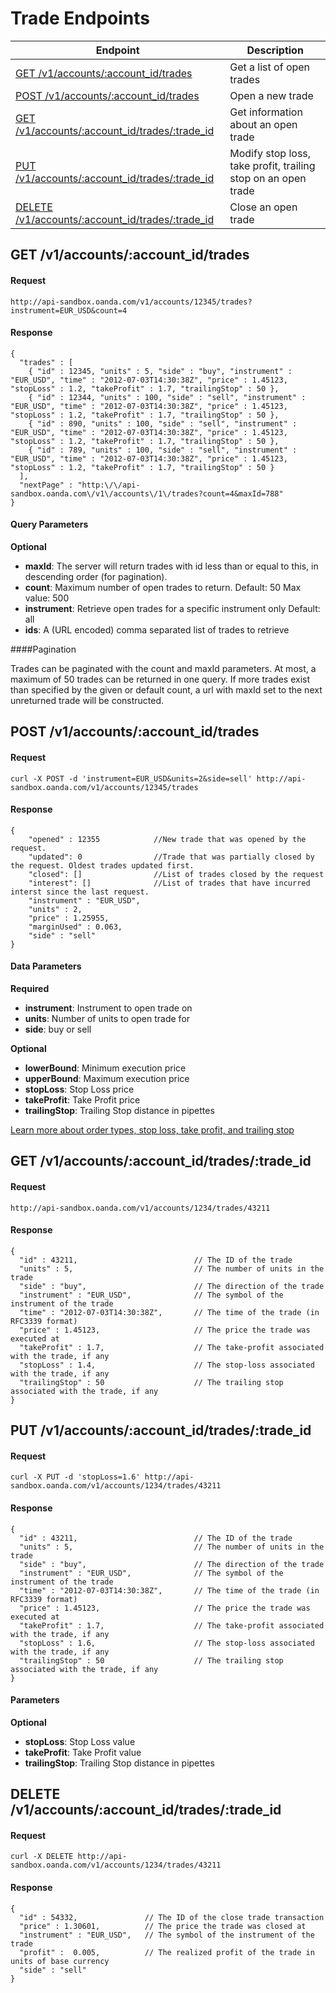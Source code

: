 # Trade Endpoints

| Endpoint | Description |
| ---- | ---- |
| [GET /v1/accounts/:account_id/trades](https://github.com/oanda/apidocs/blob/master/sections/trades.md#get-v1accountsaccount_idtrades) | Get a list of open trades |
| [POST /v1/accounts/:account_id/trades](https://github.com/oanda/apidocs/blob/master/sections/trades.md#post-v1accountsaccount_idtrades) | Open a new trade |
| [GET /v1/accounts/:account_id/trades/:trade_id](https://github.com/oanda/apidocs/blob/master/sections/trades.md#get-v1accountsaccount_idtradestrade_id) | Get information about an open trade |
| [PUT /v1/accounts/:account_id/trades/:trade_id](https://github.com/oanda/apidocs/blob/master/sections/trades.md#put-v1accountsaccount_idtradestrade_id) | Modify stop loss, take profit, trailing stop on an open trade |
| [DELETE /v1/accounts/:account_id/trades/:trade_id](https://github.com/oanda/apidocs/blob/master/sections/trades.md#delete-v1accountsaccount_idtradestrade_id) | Close an open trade |


## GET /v1/accounts/:account_id/trades

#### Request
    http://api-sandbox.oanda.com/v1/accounts/12345/trades?instrument=EUR_USD&count=4

#### Response
    {
      "trades" : [
        { "id" : 12345, "units" : 5, "side" : "buy", "instrument" : "EUR_USD", "time" : "2012-07-03T14:30:38Z", "price" : 1.45123, "stopLoss" : 1.2, "takeProfit" : 1.7, "trailingStop" : 50 },
        { "id" : 12344, "units" : 100, "side" : "sell", "instrument" : "EUR_USD", "time" : "2012-07-03T14:30:38Z", "price" : 1.45123, "stopLoss" : 1.2, "takeProfit" : 1.7, "trailingStop" : 50 },
        { "id" : 890, "units" : 100, "side" : "sell", "instrument" : "EUR_USD", "time" : "2012-07-03T14:30:38Z", "price" : 1.45123, "stopLoss" : 1.2, "takeProfit" : 1.7, "trailingStop" : 50 },
        { "id" : 789, "units" : 100, "side" : "sell", "instrument" : "EUR_USD", "time" : "2012-07-03T14:30:38Z", "price" : 1.45123, "stopLoss" : 1.2, "takeProfit" : 1.7, "trailingStop" : 50 }    
      ],
      "nextPage" : "http:\/\/api-sandbox.oanda.com\/v1\/accounts\/1\/trades?count=4&maxId=788"
    }

#### Query Parameters

**Optional**

* **maxId**:  The server will return trades with id less than or equal to this, in descending order (for pagination).
* **count**: Maximum number of open trades to return. Default: 50 Max value: 500
* **instrument**: Retrieve open trades for a specific instrument only Default: all
* **ids**: A (URL encoded) comma separated list of trades to retrieve

####Pagination

Trades can be paginated with the count and maxId parameters.
At most, a maximum of 50 trades can be returned in one query. 
If more trades exist than specified by the given or default count, a url with maxId set to the next unreturned trade will be constructed.

## POST /v1/accounts/:account_id/trades
#### Request
    curl -X POST -d 'instrument=EUR_USD&units=2&side=sell' http://api-sandbox.oanda.com/v1/accounts/12345/trades

#### Response
    {
        "opened" : 12355            //New trade that was opened by the request.
        "updated": 0                //Trade that was partially closed by the request. Oldest trades updated first.
        "closed": []                //List of trades closed by the request
        "interest": []              //List of trades that have incurred interst since the last request.
        "instrument" : "EUR_USD",
        "units" : 2,
        "price" : 1.25955,
        "marginUsed" : 0.063,
        "side" : "sell"
    }

#### Data Parameters
**Required**

* **instrument**: Instrument to open trade on
* **units**: Number of units to open trade for
* **side**: buy or sell

**Optional**

* **lowerBound**: Minimum execution price
* **upperBound**: Maximum execution price
* **stopLoss**: Stop Loss price
* **takeProfit**: Take Profit price
* **trailingStop**: Trailing Stop distance in pipettes

[Learn more about order types, stop loss, take profit, and trailing stop](http://fxtrade.oanda.com/learn/intro-to-currency-trading/first-trade/orders)


## GET /v1/accounts/:account_id/trades/:trade_id

#### Request
    http://api-sandbox.oanda.com/v1/accounts/1234/trades/43211

#### Response
    {
      "id" : 43211,                          // The ID of the trade
      "units" : 5,                           // The number of units in the trade
      "side" : "buy",                        // The direction of the trade
      "instrument" : "EUR_USD",              // The symbol of the instrument of the trade
      "time" : "2012-07-03T14:30:38Z",       // The time of the trade (in RFC3339 format)
      "price" : 1.45123,                     // The price the trade was executed at
      "takeProfit" : 1.7,                    // The take-profit associated with the trade, if any
      "stopLoss" : 1.4,                      // The stop-loss associated with the trade, if any
      "trailingStop" : 50                    // The trailing stop associated with the trade, if any
    }



## PUT /v1/accounts/:account_id/trades/:trade_id

#### Request
    curl -X PUT -d 'stopLoss=1.6' http://api-sandbox.oanda.com/v1/accounts/1234/trades/43211

#### Response
    {
      "id" : 43211,                          // The ID of the trade
      "units" : 5,                           // The number of units in the trade
      "side" : "buy",                        // The direction of the trade
      "instrument" : "EUR_USD",              // The symbol of the instrument of the trade
      "time" : "2012-07-03T14:30:38Z",       // The time of the trade (in RFC3339 format)
      "price" : 1.45123,                     // The price the trade was executed at
      "takeProfit" : 1.7,                    // The take-profit associated with the trade, if any
      "stopLoss" : 1.6,                      // The stop-loss associated with the trade, if any
      "trailingStop" : 50                    // The trailing stop associated with the trade, if any
    }

#### Parameters
**Optional**

* __stopLoss__: Stop Loss value
* __takeProfit__: Take Profit value
* __trailingStop__: Trailing Stop distance in pipettes



## DELETE /v1/accounts/:account_id/trades/:trade_id

#### Request
    curl -X DELETE http://api-sandbox.oanda.com/v1/accounts/1234/trades/43211

#### Response
    {
      "id" : 54332,               // The ID of the close trade transaction
      "price" : 1.30601,          // The price the trade was closed at
      "instrument" : "EUR_USD",   // The symbol of the instrument of the trade
      "profit" :  0.005,          // The realized profit of the trade in units of base currency
      "side" : "sell"
    }

